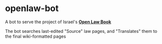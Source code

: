 openlaw-bot
===========

A bot to serve the project of Israel's [**Open Law Book**](http://www.hasadna.org.il/%D7%94%D7%9E%D7%A2%D7%91%D7%93%D7%94-%D7%A9%D7%9C%D7%A0%D7%95/%D7%A1%D7%A4%D7%A8-%D7%94%D7%97%D7%95%D7%A7%D7%99%D7%9D-%D7%94%D7%A4%D7%AA%D7%95%D7%97/)

The bot searches last-edited "Source" law pages, and "Translates" them to the final wiki-formatted pages
